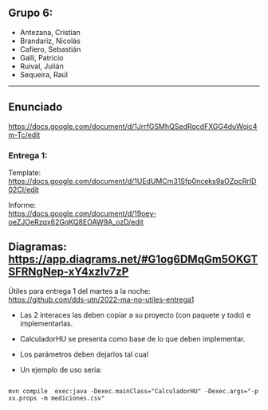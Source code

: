 ## Grupo 6:
- Antezana, Cristian
- Brandariz, Nicolás
- Cafiero, Sebastián
- Galli, Patricio
- Ruival, Julián
- Sequeira, Raúl
---

## Enunciado
https://docs.google.com/document/d/1JrrfGSMhQSedRqcdFXGG4duWqic4m-Tc/edit

### Entrega 1: 

Template:  
https://docs.google.com/document/d/1UEdUMCm31Sfp0nceks9aOZpcRrID02CI/edit

Informe:  
https://docs.google.com/document/d/19oey-oeZJOeRzqx62GqKQ8EOAW9A_ozD/edit

Diagramas:  
https://app.diagrams.net/#G1og6DMqGm5OKGTSFRNgNep-xY4xzlv7zP
---

Útiles para entrega 1 del martes a la noche:  
https://github.com/dds-utn/2022-ma-no-utiles-entrega1

- Las 2 interaces las deben copiar a su proyecto (con paquete y todo)
e implementarlas.

- CalculadorHU se presenta como base de lo que deben implementar.
- Los parámetros deben dejarlos tal cual
- Un ejemplo de uso seria:
<pre><code>
mvn compile  exec:java -Dexec.mainClass="CalculadorHU" -Dexec.args="-p xx.props -m mediciones.csv"
</code></pre>
